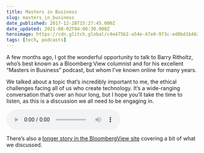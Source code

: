 ```yaml
---
title: Masters in Business
slug: masters_in_business
date_published: 2017-12-28T15:27:45.000Z
date_updated: 2021-08-02T04:08:30.000Z
heroimage: https://cdn.glitch.global/c4e475b2-a54e-47e0-973c-ed0bd1b46262/Masters-in-Business.png?v=1669781728752
tags: [tech, podcasts]
---
```


A few months ago, I got the wonderful opportunity to talk to Barry Ritholtz, who’s best known as a Bloomberg View columnist and for his excellent “Masters in Business” podcast, but whom I’ve known online for many years.

We talked about a topic that’s incredibly important to me, the ethical challenges facing all of us who create technology. It’s a wide-ranging conversation that’s over an hour long, but I hope you’ll take the time to listen, as this is a discussion we all need to be engaging in.

<audio controls="" controlslist="nodownload">
  <source src="https://assets.bwbx.io/av/users/iqjWHBFdfxIU/v1lOTLyrmWmA/v2.mp3" type="audio/mpeg">
  <track default="" kind="captions" srclang="en">Your browser does not support the audio element.
</audio>


There’s also a [longer story in the BloombergView site](https://www.bloomberg.com/view/articles/2018-01-02/-making-the-tech-world-more-humane-and-ethical) covering a bit of what we discussed.
